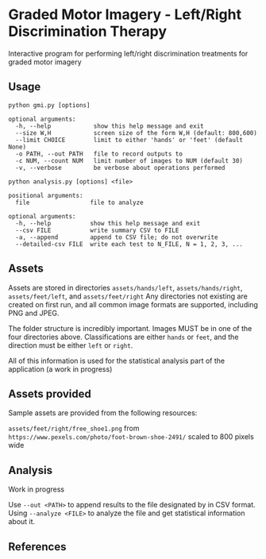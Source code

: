 # Graded Motor Imagery - Left/Right Discrimination Therapy
Interactive program for performing left/right discrimination treatments for graded motor imagery

## Usage

```
python gmi.py [options]
```

```
optional arguments:
  -h, --help            show this help message and exit
  --size W,H            screen size of the form W,H (default: 800,600)
  --limit CHOICE        limit to either 'hands' or 'feet' (default None)
  -o PATH, --out PATH   file to record outputs to
  -c NUM, --count NUM   limit number of images to NUM (default 30)
  -v, --verbose         be verbose about operations performed
```

```
python analysis.py [options] <file>
```

```
positional arguments:
  file                 file to analyze

optional arguments:
  -h, --help           show this help message and exit
  --csv FILE           write summary CSV to FILE
  -a, --append         append to CSV file; do not overwrite
  --detailed-csv FILE  write each test to N_FILE, N = 1, 2, 3, ...
```

## Assets
Assets are stored in directories
    ```assets/hands/left```, ```assets/hands/right```, ```assets/feet/left```, and ```assets/feet/right```
Any directories not existing are created on first run, and all common image formats are supported, including PNG and JPEG.

The folder structure is incredibly important. Images MUST be in one of the four directories above. Classifications are either ```hands``` or ```feet```, and the direction must be either ```left``` or ```right```.

All of this information is used for the statistical analysis part of the application (a work in progress)

## Assets provided
Sample assets are provided from the following resources:

```assets/feet/right/free_shoe1.png``` from ```https://www.pexels.com/photo/foot-brown-shoe-2491/```
    scaled to 800 pixels wide

## Analysis

Work in progress

Use ```--out <PATH>``` to append results to the file designated by <PATH> in CSV format. Using ```--analyze <FILE>``` to analyze the file and get statistical information about it.

## References

